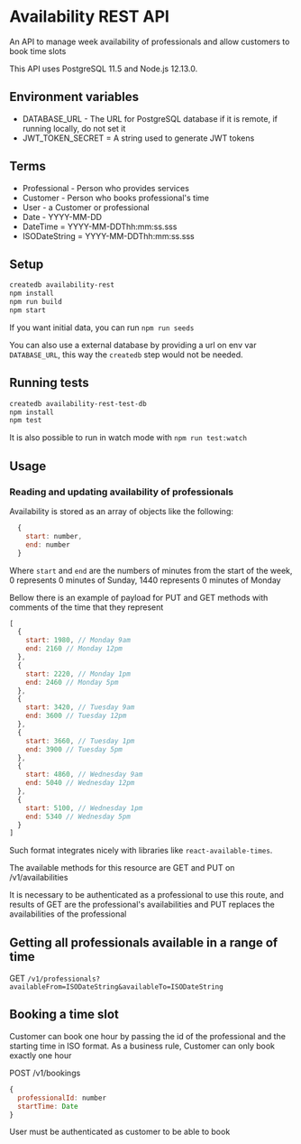 # Availability REST API

An API to manage week availability of professionals and allow customers to book time slots

This API uses PostgreSQL 11.5 and Node.js 12.13.0.

## Environment variables

- DATABASE_URL - The URL for PostgreSQL database if it is remote, if running locally, do not set it
- JWT_TOKEN_SECRET = A string used to generate JWT tokens

## Terms
- Professional - Person who provides services
- Customer - Person who books professional's time
- User - a Customer or professional
- Date - YYYY-MM-DD
- DateTime = YYYY-MM-DDThh:mm:ss.sss
- ISODateString = YYYY-MM-DDThh:mm:ss.sss

## Setup

```bash
createdb availability-rest 
npm install
npm run build
npm start
```

If you want initial data, you can run `npm run seeds`

You can also use a external database by providing a url on env var `DATABASE_URL`, this way the `createdb` step would not be needed.

## Running tests

```bash
createdb availability-rest-test-db
npm install
npm test
```

It is also possible to run in watch mode with `npm run test:watch`

## Usage

### Reading and updating availability of professionals

Availability is stored as an array of objects like the following:

```js
  {
    start: number,
    end: number
  }
```

Where `start` and `end` are the numbers of minutes from the start of the week, 0 represents 0 minutes of Sunday, 1440 represents 0 minutes of Monday

Bellow there is an example of payload for PUT and GET methods with comments of the time that they represent

```js
[
  {
    start: 1980, // Monday 9am
    end: 2160 // Monday 12pm
  },
  {
    start: 2220, // Monday 1pm
    end: 2460 // Monday 5pm
  },
  {
    start: 3420, // Tuesday 9am
    end: 3600 // Tuesday 12pm
  },
  {
    start: 3660, // Tuesday 1pm
    end: 3900 // Tuesday 5pm
  },
  {
    start: 4860, // Wednesday 9am
    end: 5040 // Wednesday 12pm
  },
  {
    start: 5100, // Wednesday 1pm
    end: 5340 // Wednesday 5pm
  }
]
```

Such format integrates nicely with libraries like `react-available-times`.

The available methods for this resource are GET and PUT on /v1/availabilities

It is necessary to be authenticated as a professional to use this route, and results of GET are the professional's availabilities and PUT replaces the availabilities of the professional

## Getting all professionals available in a range of time

GET  `/v1/professionals?availableFrom=ISODateString&availableTo=ISODateString`

## Booking a time slot

Customer can book one hour by passing the id of the professional and the starting time in ISO format.
As a business rule, Customer can only book exactly one hour

POST /v1/bookings

```js
{
  professionalId: number
  startTime: Date
}
```

User must be authenticated as customer to be able to book
